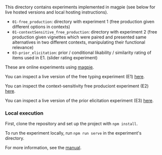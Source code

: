This directory contains experiments implemented in magpie (see below for live hosted versions and local hosting instructions).

* `01-free_production`: directory with experiment 1 (free production given different options in contexts)
* `01-contextSensitive_free_production`: directory with experiment 2 (free production given vignettes which were paired and presented same alternatives in two different contexts, manipulating their functional relevance)
* `03-prior_elicitation`: prior / conditional likability / similarity rating of items used in E1. (slider rating experiment)

These are online experiments using [magpie](https://magpie-experiments.org/).

You can inspect a live version of the free typing experiment (E1) [here](https://magpie-ea.github.io/magpie3-qa-overinfo-free-production/experiments/free_production/).

You can inspect the context-sensitivity free produciont experiment (E2) [here](https://magpie-ea.github.io/magpie3-qa-overinfo-free-production/experiments/contextSensitive_free_production/).

You can inspect a live version of the prior elicitation experiment (E3) [here](https://magpie3-qa-overinformative-priors.netlify.app/).

### Local execution 

First, clone the repository and set up the project with `npm install`.

To run the experiment locally, run `npm run serve` in the experiment's directory.

For more information, see the [manual](https://magpie-experiments.org/).
